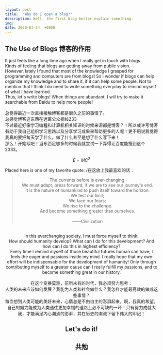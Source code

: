 ```yaml
---
layout: post
title:  "Why do I open a blog?"
description: Well, the first blog better explain something.
img:
date: 2020-07-24  +0800
---
```


## The Use of Blogs 博客的作用
It just feels like a long time ago when I really get in touch with blogs.<br/> Kinds of feeling that blogs are getting away from public vision.<br/> However, lately I found that most of the knowledge I grasped for programming and computers are from blogs! So I wonder if blogs can help organize my knowledge and to share it, if it can help some people. Not to mention that I think I do need to write something everyday to remind myself of what I have learned.<br/> Thus, let's write blogs! When things are abundant, I will try to make it searchable from Baidu to help more people! <br/><br/>
总觉得最近一次直接接触博客都是很久之前的事情了。<br/>
总感觉博客这东西在远离公众视线233<br/>
不过最近好像学习编程和计算机相关知识的时候来源都是博客？！所以或许写博客有助于我自己组织学习思路以及分享学习成果来帮助更多的人呢！更不用说我觉得我真的要把每天学了什么，做了什么甚至是想了什么写下来！<br/>
那么！开始写吧！当东西足够多的时候我就尝试一下弄得让百度能搜到这个2333。

$$ E=MC^2 $$

Placed here is one of my favorite quote:
/在这放上我最喜欢的话：


><center>The currents before is ever-changing. <br/>
>We must adapt, press forward, if we are to see our journey's end.<br/>
>It is the nature of humankind to push itself toward the horizon.<br/>
>We test our limit;<br/>
>We face our fears;<br/>
>We rise to the challenge.<br/>
>And become something greater than ourselves.<br/><br/>——Civilization<br/></center>


<center><br/>In this everchanging society, I must force myself to think: <br/>How should humanity develop? What can I do for this development? And how can I do this in highest efficiency? <br/> Every time I remind myself of those beautiful futures human can have, I feels the eager and passions inside my mind. I really hope that my own effort will be indispensable for the development of humanity! Only through contributing myself to a greater cause can I really fulfill my passions, and to become something great in our history.</center>
<br/>

<center>在这个变换莫测，前所未有的时代，我必须努力思考：<br/>人类的未来应该如何发展？我能为人类和社会做什么？我怎样才能最高效的做成这些事情？<br/>每当想到人类可能的美好未来，心情总是不由自主的澎湃起来。啊，我真的希望，自己的努力能成为人类通往更加幸福的道路上必不可缺的一环！只有努力成就大我，才能满足内心潮涌的澎湃，并在历史的潮流下留下伟大的印记！</center>

## <center>Let's do it!</center>
## <center>共勉</center>
